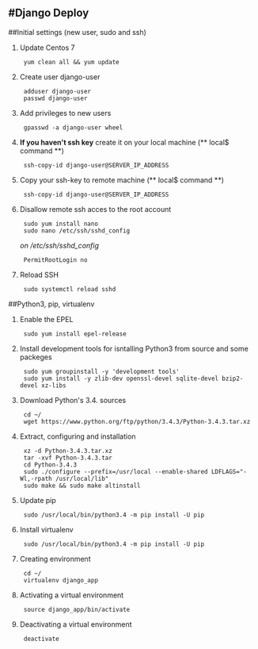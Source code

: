 #Django Deploy
---

##Initial settings (new user, sudo and ssh)

1. Update Centos 7

        yum clean all && yum update

2. Create user django-user

        adduser django-user
        passwd django-user

3. Add privileges to new users

        gpasswd -a django-user wheel

4. **If you haven't ssh key** create it on your local machine (** local$ command **)

        ssh-copy-id django-user@SERVER_IP_ADDRESS

5. Copy your ssh-key to remote machine (** local$ command **)

        ssh-copy-id django-user@SERVER_IP_ADDRESS

6. Disallow remote ssh acces to the root account

        sudo yum install nano
        sudo nano /etc/ssh/sshd_config

    *on /etc/ssh/sshd_config* 
        
        PermitRootLogin no

7. Reload SSH

        sudo systemctl reload sshd

##Python3, pip, virtualenv

1. Enable the EPEL

        sudo yum install epel-release

2. Install development tools for isntalling Python3 from source and some packeges

        sudo yum groupinstall -y 'development tools'
        sudo yum install -y zlib-dev openssl-devel sqlite-devel bzip2-devel xz-libs

3. Download Python's 3.4. sources

        cd ~/
        wget https://www.python.org/ftp/python/3.4.3/Python-3.4.3.tar.xz

4. Extract, configuring and installation

        xz -d Python-3.4.3.tar.xz
        tar -xvf Python-3.4.3.tar
        cd Python-3.4.3
        sudo ./configure --prefix=/usr/local --enable-shared LDFLAGS="-Wl,-rpath /usr/local/lib"
        sudo make && sudo make altinstall

5. Update pip

        sudo /usr/local/bin/python3.4 -m pip install -U pip
        
6. Install virtualenv

        sudo /usr/local/bin/python3.4 -m pip install -U pip
        
7. Creating environment

        cd ~/
        virtualenv django_app
        
8. Activating a virtual environment

        source django_app/bin/activate

9. Deactivating a virtual environment

        deactivate 
        
        